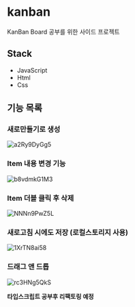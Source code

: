 # kanban

KanBan Board 공부를 위한 사이드 프로젝트

Stack
--
- JavaScript
- Html
- Css

기능 목록
--
### 새로만들기로 생성
![a2Ry9DyGg5](https://user-images.githubusercontent.com/83770790/139481103-af4c6c86-be41-443c-80e1-9048ca85ef16.gif)

### Item 내용 변경 기능
![b8vdmkG1M3](https://user-images.githubusercontent.com/83770790/139481326-2923689a-1a19-4d96-a003-9c7aba489394.gif)

### Item 더블 클릭 후 삭제
![NNNn9PwZ5L](https://user-images.githubusercontent.com/83770790/139481432-67509b47-8924-432e-85f0-9420427b6439.gif)

### 새로고침 시에도 저장 (로컬스토리지 사용)
![1XrTN8ai58](https://user-images.githubusercontent.com/83770790/139481614-b5f22ec2-bb2d-4d85-a8c7-91b41235d1cb.gif)

### 드래그 앤 드롭
![rc3HNg5QkS](https://user-images.githubusercontent.com/83770790/139481820-d574960f-023b-4fba-8ce5-5aa4bc3ec7bb.gif)

**타입스크립트 공부후 리팩토링 예정**
